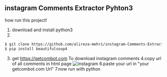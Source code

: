 ## instagram Comments Extractor Pyhton3
how run this project!
1. download and install python3
2.
```bash
$ git clone https://github.com/alireza-mehri/instagram-Comments-Extractor
$ pip install beautifulsoup4
```
3. get https://getcombot.com To download instagram comments
4.copy url of all comments in html page
![instagram](https://user-images.githubusercontent.com/36499843/109810272-9421ed00-7c3e-11eb-9f9e-5bac9435a1f6.jpg)
6.paste your url in "your getcombot.com Url"
7.now run with python

